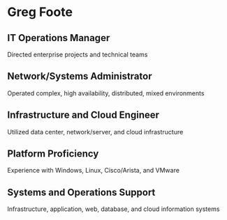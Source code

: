 <h1>Greg Foote</h1>

## IT Operations Manager
Directed enterprise projects and technical teams

## Network/Systems Administrator
Operated complex, high availability, distributed, mixed environments

## Infrastructure and Cloud Engineer
Utilized data center, network/server, and cloud infrastructure

## Platform Proficiency
Experience with Windows, Linux, Cisco/Arista, and VMware

## Systems and Operations Support
Infrastructure, application, web, database, and cloud information systems

<!--
### Hi there 👋

**gregfoote/gregfoote** is a ✨ _special_ ✨ repository because its `README.md` (this file) appears on your GitHub profile.

Here are some ideas to get you started:

- 🔭 I’m currently working on ...
- 🌱 I’m currently learning ...
- 👯 I’m looking to collaborate on ...
- 🤔 I’m looking for help with ...
- 💬 Ask me about ...
- 📫 How to reach me: ...
- 😄 Pronouns: ...
- ⚡ Fun fact: ...
-->

